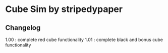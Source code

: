 # Cube Sim by stripedypaper

## Changelog

1.00 : complete red cube functionality
1.01 : complete black and bonus cube functionality
